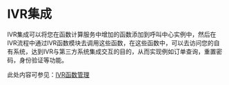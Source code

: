 IVR集成 
==========================

IVR集成可以将您在函数计算服务中增加的函数添加到呼叫中心实例中，然后在IVR流程中通过IVR函数模块去调用这些函数，在这些函数中，可以去访问您的自有系统，达到IVR与第三方系统集成交互的目的，从而实现例如订单查询，重置密码，身份验证等功能。

此处内容可参见：[IVR函数管理](/cn.zh-CN/用户指南/用户指南（2.x版本）/流程管理/IVR函数集成/IVR函数管理.md)
